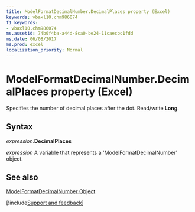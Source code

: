 ```yaml
---
title: ModelFormatDecimalNumber.DecimalPlaces property (Excel)
keywords: vbaxl10.chm986074
f1_keywords:
- vbaxl10.chm986074
ms.assetid: 74b0f4ba-a44d-8ca0-be24-11caecbc1fdd
ms.date: 06/08/2017
ms.prod: excel
localization_priority: Normal
---
```



# ModelFormatDecimalNumber.DecimalPlaces property (Excel)

Specifies the number of decimal places after the dot. Read/write  **Long**.


## Syntax

_expression_.**DecimalPlaces**

_expression_ A variable that represents a 'ModelFormatDecimalNumber' object.


## See also


[ModelFormatDecimalNumber Object](Excel.modelformatdecimalnumber.md)

[!include[Support and feedback](~/includes/feedback-boilerplate.md)]